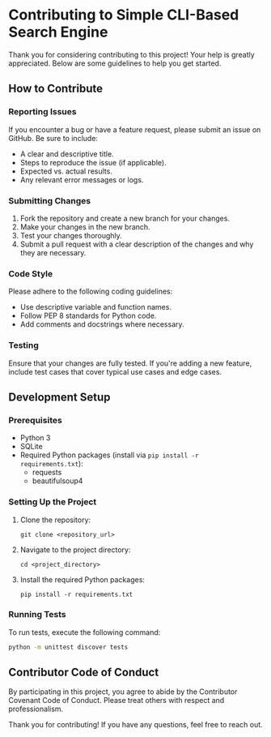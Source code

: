 # Contributing to Simple CLI-Based Search Engine

Thank you for considering contributing to this project! Your help is greatly appreciated. Below are some guidelines to help you get started.

## How to Contribute

### Reporting Issues
If you encounter a bug or have a feature request, please submit an issue on GitHub. Be sure to include:
- A clear and descriptive title.
- Steps to reproduce the issue (if applicable).
- Expected vs. actual results.
- Any relevant error messages or logs.

### Submitting Changes
1. Fork the repository and create a new branch for your changes.
2. Make your changes in the new branch.
3. Test your changes thoroughly.
4. Submit a pull request with a clear description of the changes and why they are necessary.

### Code Style
Please adhere to the following coding guidelines:
- Use descriptive variable and function names.
- Follow PEP 8 standards for Python code.
- Add comments and docstrings where necessary.

### Testing
Ensure that your changes are fully tested. If you're adding a new feature, include test cases that cover typical use cases and edge cases.

## Development Setup

### Prerequisites
- Python 3
- SQLite
- Required Python packages (install via `pip install -r requirements.txt`):
  - requests
  - beautifulsoup4

### Setting Up the Project
1. Clone the repository:
   ```
   git clone <repository_url>
   ```
2. Navigate to the project directory:
   ```
   cd <project_directory>
   ```
3. Install the required Python packages:
   ```
   pip install -r requirements.txt
   ```

### Running Tests
To run tests, execute the following command:
```bash
python -m unittest discover tests
```

## Contributor Code of Conduct
By participating in this project, you agree to abide by the Contributor Covenant Code of Conduct. Please treat others with respect and professionalism.

Thank you for contributing! If you have any questions, feel free to reach out.
